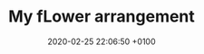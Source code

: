 ---
layout: post
title:  "My fLower arrangement"
date:   2020-02-25 22:06:50 +0100
categories: jekyll update
---